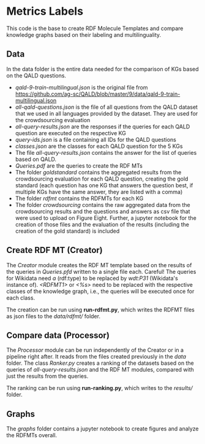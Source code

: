 # Metrics Labels

This code is the base to create RDF Molecule Templates and compare knowledge graphs based on their labeling and multilinguality.

## Data
In the data folder is the entire data needed for the comparison of KGs based on the QALD questions. 
* *qald-9-train-multilingual.json* is the original file from https://github.com/ag-sc/QALD/blob/master/9/data/qald-9-train-multilingual.json
* *all-qald-questions.json* is the file of all questions from the QALD dataset that we used in all languages provided by the dataset. They are used for the crowdsourcing evaluation
* *all-query-results.json* are the responses if the queries for each QALD question are executed on the respective KG
* *query-ids.json* is a file containing all IDs for the QALD questions 
* *classes.json* are the classes for each QALD question for the 5 KGs
* The file *all-query-results.json* contains the answer for the list of queries based on QALD.
* *Queries.pdf* are the queries to create the RDF MTs
* The folder *goldstandard* contains the aggregated results from the crowdsourcing evaluation for each QALD question, creating the gold standard (each question has one KG that answers the question best, if multiple KGs have the same answer, they are listed with a comma)
* The folder *rdfmt* contains the RDFMTs for each KG
* The folder *crowdsourcing* contains the raw aggregated data from the crowdsourcing results and the questions and answers as csv file that were used to upload on Figure Eight. Further, a jupyter notebook for the creation of those files and the evaluation of the results (including the creation of the gold standard) is included


## Create RDF MT (Creator)

The *Creator* module creates the RDF MT template based on the results of the queries in *Queries.pfd* written to a single file each. Careful! The queries for Wikidata need *a* (rdf:type) to be replaced by *wdt:P31* (Wikidata's instance of).
*\<RDFMT1\>* or *\<%s\>* need to be replaced with the respective classes of the knowledge graph, i.e., the queries will be executed once for each class.

The creation can be run using **run-rdfmt.py**, which writes the RDFMT files as json files to the *data/rdfmt/* folder.
 
## Compare data (Processor)

The *Processor* module can be run independently of the Creator or in a pipeline right after. It reads from the files created previously in the *data* folder.
The class *Ranker.py* creates a ranking of the datasets based on the queries of *all-query-results.json* and the RDF MT modules, compared with just the results from the queries.

The ranking can be run using **run-ranking.py**, which writes to the *results/* folder.

## Graphs

The *graphs* folder contains a jupyter notebook to create figures and analyze the RDFMTs overall.
